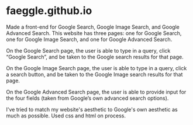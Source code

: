 # faeggle.github.io

Made a front-end for Google Search, Google Image Search, and Google Advanced Search.
This website has three pages: one for Google Search, one for Google Image Search, and one for Google Advanced Search.

On the Google Search page, the user is able to type in a query, click “Google Search”, and be taken to the Google search results for that page.

On the Google Image Search page, the user is able to type in a query, click a search button, and be taken to the Google Image search results for that page.

On the Google Advanced Search page, the user is able to provide input for the four fields (taken from Google’s own advanced search options).

I've tried to match my website's aesthetic to Google's own aesthetic as much as possible. Used css and html on process.
